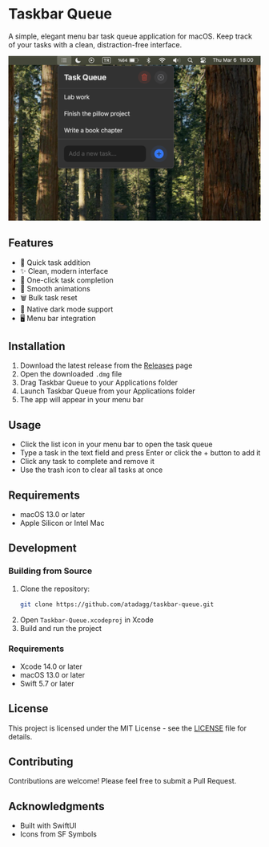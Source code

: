 # Taskbar Queue

A simple, elegant menu bar task queue application for macOS. Keep track of your tasks with a clean, distraction-free interface.

![Taskbar Queue Screenshot](screenshot.png)

## Features

- 🚀 Quick task addition
- ✨ Clean, modern interface
- 🎯 One-click task completion
- 🔄 Smooth animations
- 🗑️ Bulk task reset
- 🌙 Native dark mode support
- 🖥️ Menu bar integration

## Installation

1. Download the latest release from the [Releases](https://github.com/atadagg/taskbar-queue/releases) page
2. Open the downloaded `.dmg` file
3. Drag Taskbar Queue to your Applications folder
4. Launch Taskbar Queue from your Applications folder
5. The app will appear in your menu bar

## Usage

- Click the list icon in your menu bar to open the task queue
- Type a task in the text field and press Enter or click the + button to add it
- Click any task to complete and remove it
- Use the trash icon to clear all tasks at once

## Requirements

- macOS 13.0 or later
- Apple Silicon or Intel Mac

## Development

### Building from Source

1. Clone the repository:
   ```bash
   git clone https://github.com/atadagg/taskbar-queue.git
   ```
2. Open `Taskbar-Queue.xcodeproj` in Xcode
3. Build and run the project

### Requirements

- Xcode 14.0 or later
- macOS 13.0 or later
- Swift 5.7 or later

## License

This project is licensed under the MIT License - see the [LICENSE](LICENSE) file for details.

## Contributing

Contributions are welcome! Please feel free to submit a Pull Request.

## Acknowledgments

- Built with SwiftUI
- Icons from SF Symbols